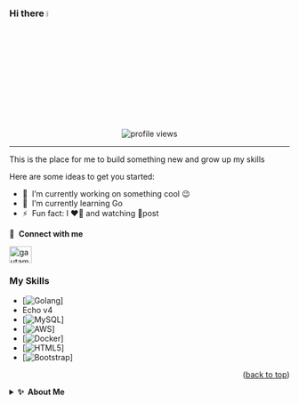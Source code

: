 ### Hi there <a href="https://www.gautamkrishnar.com/"><img src="https://media.giphy.com/media/hvRJCLFzcasrR4ia7z/giphy.gif" width="5%"> </a>

<p align="center">
  <img src="https://gpvc.arturio.dev/FaturFawkes" alt="profile views"> 
</p>

---

This is the place for me to build something new and grow up my skills

Here are some ideas to get you started:

- 🔭 &nbsp;I’m currently working on something cool :wink:
- 🌱 &nbsp;I’m currently learning Go
- ⚡ &nbsp;Fun fact: I ❤️🏃 and watching 💩post

<!-- Linkedin -->
🔗 &nbsp;**Connect with me**
<p align="left">
<a href="https://www.linkedin.com/in/nur-fatchurohman-bab637152/" target="blank"><img align="center" src="https://raw.githubusercontent.com/rahuldkjain/github-profile-readme-generator/master/src/images/icons/Social/linked-in-alt.svg" alt="gautamkrishnar" height="30" width="40" /></a>

<!-- Tech Stack -->
### My Skills

* [![Golang](https://img.shields.io/badge/Go-00ADD8?style=for-the-badge&logo=go&logoColor=white)]
* Echo v4
* [![MySQL](https://img.shields.io/badge/MySQL-00000F?style=for-the-badge&logo=mysql&logoColor=white)]
* [![AWS](https://img.shields.io/badge/Amazon_AWS-232F3E?style=for-the-badge&logo=amazon-aws&logoColor=white)]
* [![Docker](https://img.shields.io/badge/docker-%230db7ed.svg?style=for-the-badge&logo=docker&logoColor=white)]
* [![HTML5](https://img.shields.io/badge/HTML5-E34F26?style=for-the-badge&logo=html5&logoColor=white)]
* [![Bootstrap](https://img.shields.io/badge/Bootstrap-563D7C?style=for-the-badge&logo=bootstrap&logoColor=white)]




<p align="right">(<a href="#readme-top">back to top</a>)</p>

<details>
  <summary><b>✨&nbsp;&nbsp;About&nbsp;Me</b></summary>
  <br/>
  
I am a Backend Developer with 1 years of experience in developing applications or software.

### My Opensource Story
All of my projects are released as open-source on GitHub, this includes some of my GitHub trending projects:
- [Mentutor](https://github.com/Capstone-Group3-Mentutor/Back_End) - An application for task management for teachers and students in school. The teacher can be easier to give tasks for students and students can be easier to submit an assignment from teacher on the same platform.
- [Healthy Mart](https://github.com/E-Commerce-App-Team-5/Back-End) - If you want to be a seller and buyer at the same time, this app can realize your imagine. I made an application for a meet between the seller and buyer in the same place. This app has integrated with a payment gateway. Buyers can pay with many payment options which available in Indonesia.

I learned PHP when I was in school and took some classes for mastering the backend with go. There's will be my long journey for my life in programming because I love it

</details>

